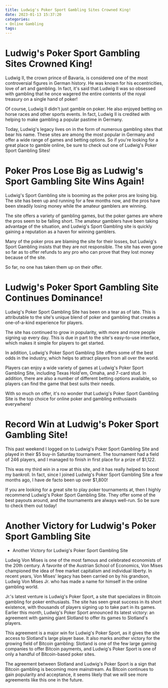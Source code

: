 ```yaml
---
title: Ludwig's Poker Sport Gambling Sites Crowned King!
date: 2023-01-13 15:37:20
categories:
- Online Gambling
tags:
---
```



#  Ludwig's Poker Sport Gambling Sites Crowned King!

Ludwig II, the crown prince of Bavaria, is considered one of the most controversial figures in German history. He was known for his eccentricities, love of art and gambling. In fact, it's said that Ludwig II was so obsessed with gambling that he once wagered the entire contents of the royal treasury on a single hand of poker!

Of course, Ludwig II didn't just gamble on poker. He also enjoyed betting on horse races and other sports events. In fact, Ludwig II is credited with helping to make gambling a popular pastime in Germany.

Today, Ludwig's legacy lives on in the form of numerous gambling sites that bear his name. These sites are among the most popular in Germany and offer a wide range of games and betting options. So if you're looking for a great place to gamble online, be sure to check out one of Ludwig's Poker Sport Gambling Sites!

#  Poker Pros Lose Big as Ludwig's Sport Gambling Site Wins Again!

Ludwig's Sport Gambling site is booming as the poker pros are losing big. The site has been up and running for a few months now, and the pros have been steadily losing money while the amateur gamblers are winning.

The site offers a variety of gambling games, but the poker games are where the pros seem to be falling short. The amateur gamblers have been taking advantage of the situation, and Ludwig's Sport Gambling site is quickly gaining a reputation as a haven for winning gamblers.

Many of the poker pros are blaming the site for their losses, but Ludwig's Sport Gambling insists that they are not responsible. The site has even gone so far as to offer refunds to any pro who can prove that they lost money because of the site.

So far, no one has taken them up on their offer.

#  Ludwig's Poker Sport Gambling Site Continues Dominance!

Ludwig's Poker Sport Gambling Site has been on a tear as of late. This is attributable to the site's unique blend of poker and gambling that creates a one-of-a-kind experience for players.

The site has continued to grow in popularity, with more and more people signing up every day. This is due in part to the site's easy-to-use interface, which makes it simple for players to get started.

In addition, Ludwig's Poker Sport Gambling Site offers some of the best odds in the industry, which helps to attract players from all over the world.

Players can enjoy a wide variety of games at Ludwig's Poker Sport Gambling Site, including Texas Hold'em, Omaha, and 7-card stud. In addition, there are also a number of different betting options available, so players can find the game that best suits their needs.

With so much on offer, it's no wonder that Ludwig's Poker Sport Gambling Site is the top choice for online poker and gambling enthusiasts everywhere!

#  Record Win at Ludwig's Poker Sport Gambling Site!

This past weekend I logged on to Ludwig's Poker Sport Gambling Site and played in their $5 buy-in Saturday tournament. The tournament had a field of 246 players, and I managed to finish in first place for a prize of $1,122.

This was my third win in a row at this site, and it has really helped to boost my bankroll. In fact, since I joined Ludwig's Poker Sport Gambling Site a few months ago, I have de facto been up over $1,800!

If you are looking for a great site to play poker tournaments at, then I highly recommend Ludwig's Poker Sport Gambling Site. They offer some of the best payouts around, and the tournaments are always well-run. So be sure to check them out today!

#  Another Victory for Ludwig's Poker Sport Gambling Site

* Another Victory for Ludwig's Poker Sport Gambling Site

Ludwig Von Mises is one of the most famous and celebrated economists of the 20th century. A favorite of the Austrian School of Economics, Von Mises championed the idea of free market capitalism and individual liberty. In recent years, Von Mises' legacy has been carried on by his grandson, Ludwig Von Mises Jr. who has made a name for himself in the online gambling world.

Jr.'s latest venture is Ludwig's Poker Sport, a site that specializes in Bitcoin gambling for poker enthusiasts. The site has seen great success in its short existence, with thousands of players signing up to take part in its games. Earlier this month, Ludwig's Poker Sport announced its latest victory: an agreement with gaming giant Slotland to offer its games to Slotland's players.

This agreement is a major win for Ludwig's Poker Sport, as it gives the site access to Slotland's large player base. It also marks another victory for the growing field of Bitcoin gambling: Slotland is one of the few large gaming companies to offer Bitcoin payments, and Ludwig's Poker Sport is one of only a handful of Bitcoin-based poker sites.

The agreement between Slotland and Ludwig's Poker Sport is a sign that Bitcoin gambling is becoming more mainstream. As Bitcoin continues to gain popularity and acceptance, it seems likely that we will see more agreements like this one in the future.